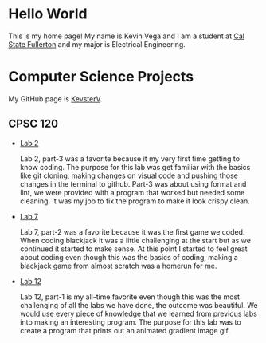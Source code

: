 # Hello World

This is my home page! My name is Kevin Vega and I am a student at [Cal State Fullerton](http://www.fullerton.edu/) and my major is Electrical Engineering.

# Computer Science Projects

My GitHub page is [KevsterV](http://github.com/KevsterV).

## CPSC 120

* [Lab 2](https://github.com/cpsc-pilot-fall-2022/cpsc-120-lab-02-KevsterV)

    Lab 2, part-3 was a favorite because it my very first time getting to know coding. The purpose for this lab was get familiar with the basics like git cloning, making changes on visual code and pushing those changes in the terminal to github. Part-3 was about using format and lint, we were provided with a program that worked but needed some cleaning. It was my job to fix the program to make it look crispy clean.

* [Lab 7](https://github.com/cpsc-pilot-fall-2022/cpsc-120-lab-07-helen-and-landon/tree/main/part-2)

    Lab 7, part-2 was a favorite because it was the first game we coded. When coding blackjack it was a little challenging at the start but as we continued it started to make sense. At this point I started to feel great about coding even though this was the basics of coding, making a blackjack game from almost scratch was a homerun for me.

* [Lab 12](https://github.com/cpsc-pilot-fall-2022/cpsc-120-lab-12-jeet-m-and-kevin-v/tree/main/part-1)

    Lab 12, part-1 is my all-time favorite even though this was the most challenging of all the labs we have done, the outcome was beautiful. We would use every piece of knowledge that we learned from previous labs into making an interesting program. The purpose for this lab was to create a program that prints out an animated gradient image gif.